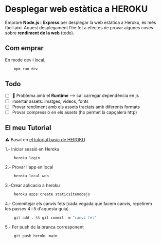 # Desplegar web estàtica a HEROKU

Empraré **Node.js** i **Express** per desplegar la web estàtica a Heroku, és més fàcil així.
Aquest desplegament l'he fet a efectes de provar algunes coses sobre **rendiment de la web** (todo).

## Com emprar

En mode dev i local, 

```js
    npm run dev
```

## Todo

 - [ ] :bug: Problema amb el **Runtime** --> cal carregar dependència en js
 - [ ] Insertar assets: imatges, videos, fonts
 - [ ] Provar rendiment amb els assets tractats amb diferents formats
 - [ ] Provar compressió en els assets (ho permet la capçalera http)

## El meu Tutorial

:warning: Basat en [el tutorial basic de HEROKU](https://devcenter.heroku.com/articles/getting-started-with-nodejs)

1.- Iniciar sessió en Heroku

```js
    heroku login
```

2.- Provar l'app en local

```js
    heroku local web
```

3.-Crear aplicacio a heroku

```js
    heroku apps:create staticsitenodejs
```

4.- Commitejar els canvis fets (cada vegada que facem canvis, repetirem les passes 4 i 5 d'aquesta guia)

```js
    git add . && git commit -m "canvi fet"
```

5.- Fer push de la branca corresponent

```js
    git push heroku main
```
